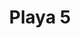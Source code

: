 ---
title: Playa 5
date: 
draft: false

# descripcion
description : Aros en caracol y resina. Anzuelo en plata 925.

materials: Plata 925

color: 

dimensions: Diámetro 2,80 cm. Largo total 4,20 cm

code: 01-01-0740

type: "Aros"

categories: []

price: $6.450,00

price_eftvo: $5.480,00

# Images
# first image will be shown in the product page
images:
  # - image: "images/path_to_image"
  # La ubicacion de las imagenes es imagenes/Aros/Aros.Colgantes/01-01-0740-playa-5
  - image: "./images/aros/colgantes/01-01-0740-playa-5_a.jpg"
  - image: "./images/aros/colgantes/01-01-0740-playa-5_b.jpg"
---